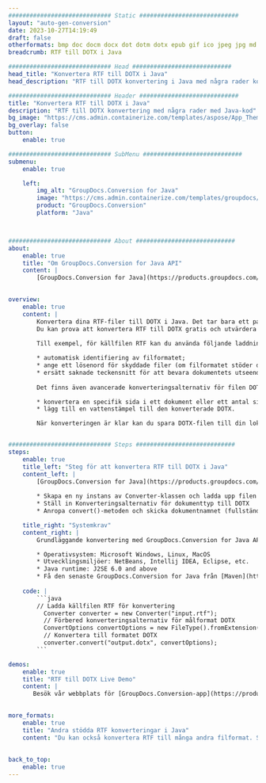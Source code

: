 ```yaml
---
############################# Static ############################
layout: "auto-gen-conversion"
date: 2023-10-27T14:19:49
draft: false
otherformats: bmp doc docm docx dot dotm dotx epub gif ico jpeg jpg md odt ott pdf png psd rtf tex tif tiff txt xps
breadcrumb: RTF till DOTX i Java

############################# Head ############################
head_title: "Konvertera RTF till DOTX i Java"
head_description: "RTF till DOTX konvertering i Java med några rader kod. Konvertera över 160 filformat med hjälp av GroupDocs dokumentkonverterings-API för Java"

############################# Header ############################
title: "Konvertera RTF till DOTX i Java"
description: "RTF till DOTX konvertering med några rader med Java-kod"
bg_image: "https://cms.admin.containerize.com/templates/aspose/App_Themes/V3/images/bg/header1.png"
bg_overlay: false
button:
    enable: true

############################# SubMenu ############################
submenu:
    enable: true

    left:
        img_alt: "GroupDocs.Conversion for Java"
        image: "https://cms.admin.containerize.com/templates/groupdocs/images/product-logos/90x90-noborder/groupdocs-conversion-java.png"
        product: "GroupDocs.Conversion"
        platform: "Java"



############################# About ############################
about:
    enable: true
    title: "Om GroupDocs.Conversion for Java API"
    content: |
        [GroupDocs.Conversion for Java](https://products.groupdocs.com/conversion/java/) är ett avancerat filformatkonverterings-API för konvertering mellan populära bild- och dokumentformat som Microsoft Office, OpenDocument, PDF, HTML, e-post, CAD. och mycket mer med bara några rader kod. Det inbyggda API:t upptäcker automatiskt formaten för originaldokumenten och erbjuder många alternativ för att anpassa de konverterade dokumenten. Tillsammans med funktionen att extrahera information från ett dokument, stöder den också cachelagring av konverteringsresultaten till den lokala disken som standard. Men alla typer av cachelagring kan stödjas genom att implementera lämpliga gränssnitt - Amazon S3, Dropbox, Google Drive, Windows Azure, Reddis eller andra.
    

overview:
    enable: true
    content: |
        Konvertera dina RTF-filer till DOTX i Java. Det tar bara ett par rader med Java-kod på valfri plattform, som Windows, Linux, macOS.
        Du kan prova att konvertera RTF till DOTX gratis och utvärdera kvaliteten på konverteringsresultaten. Tillsammans med enkla filkonverteringsskript kan du prova mer sofistikerade alternativ för att ladda källfilen RTF och lagra DOTX-utdata. 
        
        Till exempel, för källfilen RTF kan du använda följande laddningsalternativ:

        * automatisk identifiering av filformatet;
        * ange ett lösenord för skyddade filer (om filformatet stöder det);
        * ersätt saknade teckensnitt för att bevara dokumentets utseende.
        
        Det finns även avancerade konverteringsalternativ för filen DOTX:

        * konvertera en specifik sida i ett dokument eller ett antal sidor;
        * lägg till en vattenstämpel till den konverterade DOTX.

        När konverteringen är klar kan du spara DOTX-filen till din lokala filsökväg eller till tredje parts lagring såsom FTP, Amazon S3, Google Drive, Dropbox etc. Observera - för att konvertera RTF till DOTX behöver du inte installera någon ytterligare programvara, såsom MS Office, Open Office, Adobe Acrobat Reader etc.


############################# Steps ############################
steps:
    enable: true
    title_left: "Steg för att konvertera RTF till DOTX i Java"
    content_left: |
        [GroupDocs.Conversion for Java](https://products.groupdocs.com/conversion/java/) låter utvecklare enkelt konvertera RTF fil till DOTX med några rader kod.
        
        * Skapa en ny instans av Converter-klassen och ladda upp filen RTF med den fullständiga sökvägen
        * Ställ in Konverteringsalternativ för dokumenttyp till DOTX
        * Anropa convert()-metoden och skicka dokumentnamnet (fullständig sökväg) och formatet (DOTX) som en parameter

    title_right: "Systemkrav"
    content_right: |
        Grundläggande konvertering med GroupDocs.Conversion for Java API kan göras med bara några rader kod. Våra API:er stöds på alla större plattformar och operativsystem. Innan du kör koden nedan, se till att du har följande förutsättningar installerade på ditt system.

        * Operativsystem: Microsoft Windows, Linux, MacOS
        * Utvecklingsmiljöer: NetBeans, Intellij IDEA, Eclipse, etc.
        * Java runtime: J2SE 6.0 and above
        * Få den senaste GroupDocs.Conversion for Java från [Maven](https://repository.groupdocs.com/webapp/#/artifacts/browse/tree/General/repo/com/groupdocs/groupdocs-conversion)
         
    code: |
        ```java    
        // Ladda källfilen RTF för konvertering
          Converter converter = new Converter("input.rtf");
          // Förbered konverteringsalternativ för målformat DOTX
          ConvertOptions convertOptions = new FileType().fromExtension("dotx").getConvertOptions();
          // Konvertera till formatet DOTX
          converter.convert("output.dotx", convertOptions);
        ```

demos:
    enable: true
    title: "RTF till DOTX Live Demo"
    content: |
       Besök vår webbplats för [GroupDocs.Conversion-app](https://products.groupdocs.app/conversion/family) och försök konvertera RTF till DOTX nu. Den kostnadsfria demon har följande fördelar
          

more_formats:
    enable: true
    title: "Andra stödda RTF konverteringar i Java"
    content: "Du kan också konvertera RTF till många andra filformat. Se listan nedan."
       
       
back_to_top:
    enable: true
---
```

